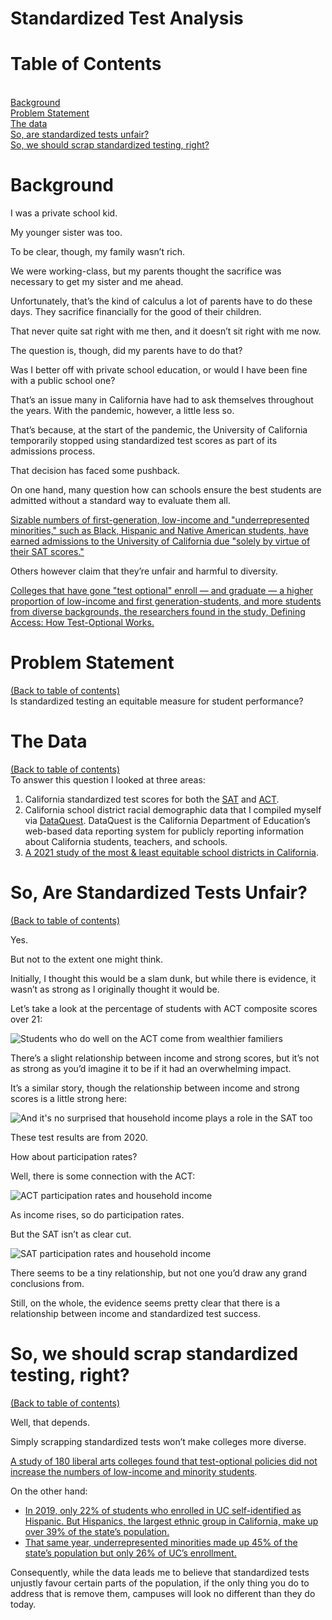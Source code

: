 # Standardized Test Analysis

# Table of Contents
<a id='table_of_contents'></a><br>
[Background](#section_1)<br>
[Problem Statement](#section_2)<br>
[The data](#section_3)<br>
[So, are standardized tests unfair?](#section_4)<br>
[So, we should scrap standardized testing, right?](#section_5)<br>


<a id='section_1'></a>
# Background

I was a private school kid.

My younger sister was too.

To be clear, though, my family wasn’t rich.

We were working-class, but my parents thought the sacrifice was necessary to get my sister and me ahead.

Unfortunately, that’s the kind of calculus a lot of parents have to do these days. They sacrifice financially for the good of their children.

That never quite sat right with me then, and it doesn’t sit right with me now.

The question is, though, did my parents have to do that? 

Was I better off with private school education, or would I have been fine with a public school one?

That’s an issue many in California have had to ask themselves throughout the years. With the pandemic, however, a little less so. 

That’s because, at the start of the pandemic, the University of California temporarily stopped using standardized test scores as part of its admissions process. 

That decision has faced some pushback.

On one hand, many question how can schools ensure the best students are admitted without a standard way to evaluate them all.

<a href="https://theconversation.com/simply-scrapping-the-sat-wont-make-colleges-more-diverse-140042">Sizable numbers of first-generation, low-income and "underrepresented minorities," such as Black, Hispanic and Native American students, have earned admissions to the University of California due "solely by virtue of their SAT scores."</a>

Others however claim that they’re unfair and harmful to diversity.

<a href="https://www.npr.org/sections/ed/2018/04/26/604875394/study-colleges-that-ditch-the-sat-and-act-can-enhance-diversity">Colleges that have gone "test optional" enroll — and graduate — a higher proportion of low-income and first generation-students, and more students from diverse backgrounds, the researchers found in the study, Defining Access: How Test-Optional Works.</a>

<a id='section_2'></a>
# Problem Statement
[(Back to table of contents)](#table_of_contents)<br>
Is standardized testing an equitable measure for student performance?

<a id='section_3'></a>
# The Data
[(Back to table of contents)](#table_of_contents)<br>
To answer this question I looked at three areas:
1. California standardized test scores for both the <a href="https://www.cde.ca.gov/ds/sp/ai/">SAT</a> and <a href="https://www.cde.ca.gov/ds/sp/ai/">ACT</a>.
2. California school district racial demographic data that I compiled myself via <a href="https://dq.cde.ca.gov/dataquest/">DataQuest</a>. DataQuest is the California Department of Education’s web-based data reporting system for publicly reporting information about California students, teachers, and schools.
3. <a href="https://wallethub.com/edu/e/most-least-equitable-school-districts-in-california/77056">A 2021 study of the most & least equitable school districts in California</a>.

<a id='section_4'></a>
# So, Are Standardized Tests Unfair?
[(Back to table of contents)](#table_of_contents)<br>

Yes.

But not to the extent one might think.

Initially, I thought this would be a slam dunk, but while there is evidence, it wasn’t as strong as I originally thought it would be.

Let’s take a look at the percentage of students with ACT composite scores over 21:

![Students who do well on the ACT come from wealthier familiers](https://i.imgur.com/IH7ZhOn.jpg)

There’s a slight relationship between income and strong scores, but it’s not as strong as you’d imagine it to be if it had an overwhelming impact.

It’s a similar story, though the relationship between income and strong scores is a little strong here:

![And it's no surprised that household income plays a role in the SAT too](https://i.imgur.com/IndKqaY.jpg)

These test results are from 2020.

How about participation rates?

Well, there is some connection with the ACT: 

![ACT participation rates and household income](https://i.imgur.com/df7XHEX.jpg)

As income rises, so do participation rates.

But the SAT isn’t as clear cut.

![SAT participation rates and household income](https://imgur.com/5VCKyyH.jpg)

There seems to be a tiny relationship, but not one you’d draw any grand conclusions from.

Still, on the whole, the evidence seems pretty clear that there is a relationship between income and standardized test success.

<a id='section_5'></a>
# So, we should scrap standardized testing, right?
[(Back to table of contents)](#table_of_contents)<br>

Well, that depends.

Simply scrapping standardized tests won’t make colleges more diverse.

<a href="http://www.collegetransitions.com/wp-content/uploads/2014/02/Belascoetal_TestOptional.pdf">A study of 180 liberal arts colleges found that test-optional policies did not increase the numbers of low-income and minority students</a>.

On the other hand:
- <a href="https://theconversation.com/simply-scrapping-the-sat-wont-make-colleges-more-diverse-140042">In 2019, only 22% of students who enrolled in UC self-identified as Hispanic. But Hispanics, the largest ethnic group in California, make up over 39% of the state’s population.</a>
- <a href="https://theconversation.com/simply-scrapping-the-sat-wont-make-colleges-more-diverse-140042">That same year, underrepresented minorities made up 45% of the state’s population but only 26% of UC’s enrollment.</a>

Consequently, while the data leads me to believe that standardized tests unjustly favour certain parts of the population, if the only thing you do to address that is remove them, campuses will look no different than they do today.
